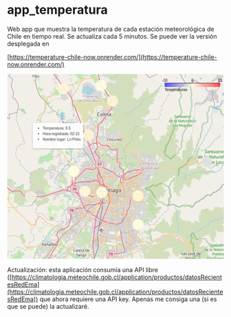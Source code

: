 # app_temperatura
Web app que muestra la temperatura de cada estación meteorológica de Chile en tiempo real. Se actualiza cada 5 minutos. Se puede ver la versión desplegada en 

[https://temperature-chile-now.onrender.com/](https://temperature-chile-now.onrender.com/)

![alt text](https://github.com/kkauffmannf/app_temperatura/blob/aca9428b9fde27f9419e8856a356a0f3c2e1377e/preview.png)

Actualización: esta aplicación consumía una API libre ([https://climatologia.meteochile.gob.cl/application/productos/datosRecientesRedEma](https://climatologia.meteochile.gob.cl/application/productos/datosRecientesRedEma)) que ahora requiere una API key. Apenas me consiga una (si es que se puede) la actualizaré. 
